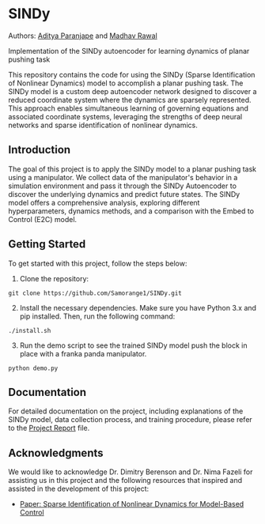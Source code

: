 # SINDy

Authors: [Aditya Paranjape](https://github.com/adityaaap) and [Madhav Rawal](https://github.com/Samorange1)

Implementation of the SINDy autoencoder for learning dynamics of planar pushing task


This repository contains the code for using the SINDy (Sparse Identification of Nonlinear Dynamics) model to accomplish a planar pushing task. The SINDy model is a custom deep autoencoder network designed to discover a reduced coordinate system where the dynamics are sparsely represented. This approach enables simultaneous learning of governing equations and associated coordinate systems, leveraging the strengths of deep neural networks and sparse identification of nonlinear dynamics.

## Introduction

The goal of this project is to apply the SINDy model to a planar pushing task using a manipulator. We collect data of the manipulator's behavior in a simulation environment and pass it through the SINDy Autoencoder to discover the underlying dynamics and predict future states. The SINDy model offers a comprehensive analysis, exploring different hyperparameters, dynamics methods, and a comparison with the Embed to Control (E2C) model.

## Getting Started

To get started with this project, follow the steps below:

1. Clone the repository:
```
git clone https://github.com/Samorange1/SINDy.git
```

2. Install the necessary dependencies. Make sure you have Python 3.x and pip installed. Then, run the following command: 
```
./install.sh
```
3. Run the demo script to see the trained SINDy model push the block in place with a franka panda manipulator.
```
python demo.py
```


## Documentation

For detailed documentation on the project, including explanations of the SINDy model, data collection process, and training procedure, please refer to the [Project Report](https://github.com/Samorange1/SINDy/blob/main/Project%20Report.pdf) file.

## Acknowledgments

We would like to acknowledge Dr. Dimitry Berenson and Dr. Nima Fazeli for assisting us in this project and the following resources that inspired and assisted in the development of this project:
- [Paper: Sparse Identification of Nonlinear Dynamics for Model-Based Control](https://arxiv.org/abs/1603.00370)





